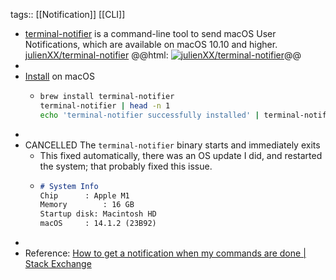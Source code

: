 tags:: [[Notification]] [[CLI]]

- [terminal-notifier](https://github.com/julienXX/terminal-notifier) is a command-line tool to send macOS User Notifications, which are available on macOS 10.10 and higher.
  [julienXX/terminal-notifier](https://github.com/julienXX/terminal-notifier)
  @@html: <a href="https://github.com/julienXX/terminal-notifier/"><img src="https://github-readme-stats-astronomer.vercel.app/api/pin/?username=julienXX&repo=terminal-notifier&theme=tokyonight" alt="julienXX/terminal-notifier"/></a>@@
-
- [Install](https://github.com/julienXX/terminal-notifier#download) on macOS
	- ```bash
	  brew install terminal-notifier
	  terminal-notifier | head -n 1
	  echo 'terminal-notifier successfully installed' | terminal-notifier -sound default
	  ```
-
- CANCELLED The `terminal-notifier` binary starts and immediately exits
	- This fixed automatically, there was an OS update I did, and restarted the system; that probably fixed this issue.
	- ```markdown
	  # System Info
	  Chip		: Apple M1
	  Memory		: 16 GB
	  Startup disk: Macintosh HD
	  macOS		: 14.1.2 (23B92)
	  ```
-
- Reference: [How to get a notification when my commands are done | Stack Exchange](https://apple.stackexchange.com/a/85969)